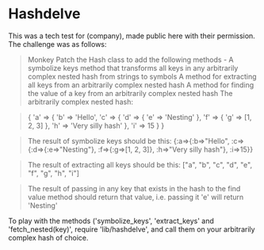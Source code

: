 Hashdelve
=========

This was a tech test for (company), made public here with their permission. The challenge was as follows:

> Monkey Patch the Hash class to add the following methods -
> A symbolize keys method that transforms all keys in any arbitrarily complex nested hash from strings to symbols
> A method for extracting all keys from an arbitrarily complex nested hash
> A method for finding the value of a key from an arbitrarily complex nested hash
> The arbitrarily complex nested hash:

> { 'a' => { 'b' => 'Hello', 'c' => { 'd' => { 'e' => 'Nesting' }, 'f' => { 'g' => [1, 2, 3] }, 'h' => 'Very silly hash' }, 'i' => 15 } }

> The result of symbolize keys should be this: {:a=>{:b=>"Hello", :c=>{:d=>{:e=>"Nesting"}, :f=>{:g=>[1, 2, 3]}, :h=>"Very silly hash"}, :i=>15}}

> The result of extracting all keys should be this: ["a", "b", "c", "d", "e", "f", "g", "h", "i"]

> The result of passing in any key that exists in the hash to the find value method should return that value, i.e. passing it 'e' will return 'Nesting'

To play with the methods ('symbolize_keys', 'extract_keys' and 'fetch_nested(key)', require 'lib/hashdelve', and call them on your arbitrarily complex hash of choice.
